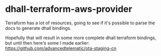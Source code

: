 # dhall-terraform-aws-provider

Terraform has a lot of resources, going to see if it's possible to parse the docs to generate dhall bindings.

Hopefully that will result in some more complete dhall terraform bindings, but until then here's some I made earlier: https://github.com/advancedtelematic/ota-staging-cn
